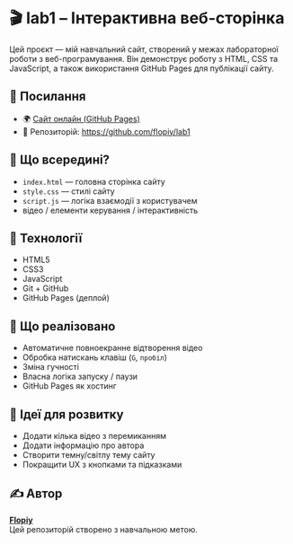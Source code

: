 # 🎬 lab1 – Інтерактивна веб-сторінка

Цей проєкт — мій навчальний сайт, створений у межах лабораторної роботи з веб-програмування. Він демонструє роботу з HTML, CSS та JavaScript, а також використання GitHub Pages для публікації сайту.

## 🔗 Посилання

- 🌍 [Сайт онлайн (GitHub Pages)](https://flopiy.github.io/lab1)
- 📁 Репозиторій: https://github.com/flopiy/lab1

## 📄 Що всередині?

- `index.html` — головна сторінка сайту
- `style.css` — стилі сайту
- `script.js` — логіка взаємодії з користувачем
- відео / елементи керування / інтерактивність

## 🧰 Технології

- HTML5
- CSS3
- JavaScript
- Git + GitHub
- GitHub Pages (деплой)

## 🧪 Що реалізовано

- Автоматичне повноекранне відтворення відео
- Обробка натискань клавіш (`G`, `пробіл`)
- Зміна гучності
- Власна логіка запуску / паузи
- GitHub Pages як хостинг

## 🧠 Ідеї для розвитку

- Додати кілька відео з перемиканням
- Додати інформацію про автора
- Створити темну/світлу тему сайту
- Покращити UX з кнопками та підказками

## ✍️ Автор

**[Flopiy](https://github.com/flopiy)**  
Цей репозиторій створено з навчальною метою.

